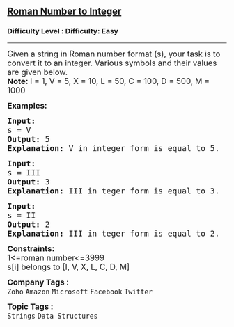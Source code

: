 <h2><a href="https://www.geeksforgeeks.org/problems/roman-number-to-integer3201/1?page=1&category=Strings&sortBy=submissions">Roman Number to Integer</a></h2><h3>Difficulty Level : Difficulty: Easy</h3><hr><div class="problems_problem_content__Xm_eO"><p><span style="font-size: 18px;">Given a string in Roman number format (s), your task is to convert it to an integer. Various symbols and their values are given below.<br><strong>Note: </strong>I = 1, V = 5, X = 10, L = 50, C = 100, D = 500, M = 1000</span></p>
<p><span style="font-size: 18px;"><strong>Examples:</strong></span></p>
<pre><span style="font-size: 18px;"><strong>Input:
</strong>s = V
<strong>Output: </strong>5<br><strong>Explanation: </strong>V in integer form is equal to 5.</span></pre>
<pre><span style="font-size: 18px;"><strong>Input:
</strong>s = III&nbsp;
<strong>Output: </strong>3<br><strong>Explanation: </strong>III in teger form is equal to 3.</span></pre>
<pre><span style="font-size: 18px;"><strong>Input:
</strong>s = II&nbsp;
<strong>Output: </strong>2<br><strong>Explanation: </strong>III in teger form is equal to 2.</span></pre>
<p><span style="font-size: 18px;"><strong>Constraints:</strong><br>1&lt;=roman number&lt;=3999<br>s[i] belongs to [I, V, X, L, C, D, M]</span></p></div><p><span style=font-size:18px><strong>Company Tags : </strong><br><code>Zoho</code>&nbsp;<code>Amazon</code>&nbsp;<code>Microsoft</code>&nbsp;<code>Facebook</code>&nbsp;<code>Twitter</code>&nbsp;<br><p><span style=font-size:18px><strong>Topic Tags : </strong><br><code>Strings</code>&nbsp;<code>Data Structures</code>&nbsp;